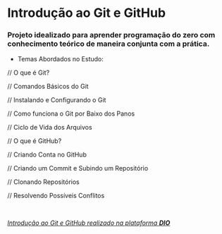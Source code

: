 # Introdução ao Git e GitHub

### Projeto idealizado para aprender programação do zero com conhecimento teórico de maneira conjunta com a prática.

- Temas Abordados no Estudo:

// O que é Git?

// Comandos Básicos do Git

// Instalando e Configurando o Git

// Como funciona o Git por Baixo dos Panos

// Ciclo de Vida dos Arquivos

// O que é GitHub?

// Criando Conta no GitHub

// Criando um Commit e Subindo um Repositório

// Clonando Repositórios 

// Resolvendo Possíveis Conflitos

</br>

<i><u>Introdução ao Git e GitHub realizado na plataforma <strong>DIO</strong></u></i>
